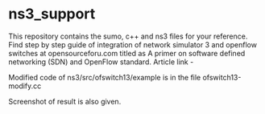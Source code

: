 # ns3_support
This repository contains the sumo, c++ and ns3 files for your reference. Find step by step guide of integration of network simulator 3 and openflow switches at opensourceforu.com titled as A primer on software defined networking (SDN) and OpenFlow standard. Article link - 

Modified code of ns3/src/ofswitch13/example is in the file ofswitch13-modify.cc 

Screenshot of result is also given.
